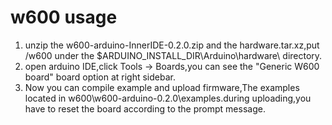 # w600 usage
1. unzip the w600-arduino-InnerIDE-0.2.0.zip and the hardware.tar.xz,put /w600 under the $ARDUINO_INSTALL_DIR\Arduino\hardware\ directory.
2. open arduino IDE,click Tools -> Boards,you can see the "Generic W600 board" board option at right sidebar.
3. Now you can compile example and upload firmware,The examples located in w600\w600-arduino-0.2.0\examples.during uploading,you have to reset the board according to the prompt message.
